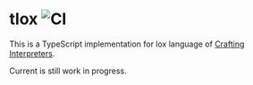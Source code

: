 # tlox ![CI](https://github.com/ishiahirake/tlox/actions/workflows/ci.yml/badge.svg)

This is a TypeScript implementation for lox language of [Crafting Interpreters](https://github.com/munificent/craftinginterpreters).

Current is still work in progress.
